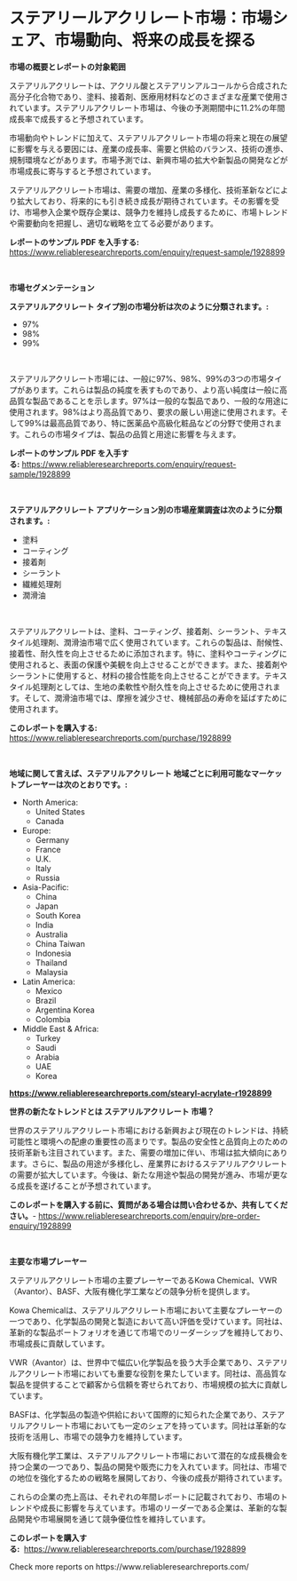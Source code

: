 <p><h1>ステアリールアクリレート市場：市場シェア、市場動向、将来の成長を探る</h1></p><p><strong>市場の概要とレポートの対象範囲</strong></p>
<p><p>ステアリルアクリレートは、アクリル酸とステアリンアルコールから合成された高分子化合物であり、塗料、接着剤、医療用材料などのさまざまな産業で使用されています。ステアリルアクリレート市場は、今後の予測期間中に11.2%の年間成長率で成長すると予想されています。</p><p>市場動向やトレンドに加えて、ステアリルアクリレート市場の将来と現在の展望に影響を与える要因には、産業の成長率、需要と供給のバランス、技術の進歩、規制環境などがあります。市場予測では、新興市場の拡大や新製品の開発などが市場成長に寄与すると予想されています。</p><p>ステアリルアクリレート市場は、需要の増加、産業の多様化、技術革新などにより拡大しており、将来的にも引き続き成長が期待されています。その影響を受け、市場参入企業や既存企業は、競争力を維持し成長するために、市場トレンドや需要動向を把握し、適切な戦略を立てる必要があります。</p></p>
<p><strong>レポートのサンプル PDF を入手する:</strong> <a href="https://www.reliableresearchreports.com/enquiry/request-sample/1928899">https://www.reliableresearchreports.com/enquiry/request-sample/1928899</a></p>
<p>&nbsp;</p>
<p><strong>市場セグメンテーション</strong></p>
<p><strong>ステアリルアクリレート タイプ別の市場分析は次のように分類されます。:</strong></p>
<p><ul><li>97%</li><li>98%</li><li>99%</li></ul></p>
<p>&nbsp;</p>
<p><p>ステアリルアクリレート市場には、一般に97%、98%、99%の3つの市場タイプがあります。これらは製品の純度を表すものであり、より高い純度は一般に高品質な製品であることを示します。97%は一般的な製品であり、一般的な用途に使用されます。98%はより高品質であり、要求の厳しい用途に使用されます。そして99%は最高品質であり、特に医薬品や高級化粧品などの分野で使用されます。これらの市場タイプは、製品の品質と用途に影響を与えます。</p></p>
<p><strong>レポートのサンプル PDF を入手する:</strong>&nbsp;<a href="https://www.reliableresearchreports.com/enquiry/request-sample/1928899">https://www.reliableresearchreports.com/enquiry/request-sample/1928899</a></p>
<p>&nbsp;</p>
<p><strong> ステアリルアクリレート アプリケーション別の市場産業調査は次のように分類されます。:</strong></p>
<p><ul><li>塗料</li><li>コーティング</li><li>接着剤</li><li>シーラント</li><li>繊維処理剤</li><li>潤滑油</li></ul></p>
<p>&nbsp;</p>
<p><p>ステアリルアクリレートは、塗料、コーティング、接着剤、シーラント、テキスタイル処理剤、潤滑油市場で広く使用されています。これらの製品は、耐候性、接着性、耐久性を向上させるために添加されます。特に、塗料やコーティングに使用されると、表面の保護や美観を向上させることができます。また、接着剤やシーラントに使用すると、材料の接合性能を向上させることができます。テキスタイル処理剤としては、生地の柔軟性や耐久性を向上させるために使用されます。そして、潤滑油市場では、摩擦を減少させ、機械部品の寿命を延ばすために使用されます。</p></p>
<p><strong>このレポートを購入する:</strong>&nbsp; <a href="https://www.reliableresearchreports.com/purchase/1928899">https://www.reliableresearchreports.com/purchase/1928899</a></p>
<p>&nbsp;</p>
<p><strong>地域に関して言えば、ステアリルアクリレート 地域ごとに利用可能なマーケットプレーヤーは次のとおりです。:</strong></p>
<p><ul>
    <li>
        North America:
        <ul>
            <li>United States</li>
            <li>Canada</li>
        </ul>
    </li>
    <li>
        Europe:
        <ul>
            <li>Germany</li>
            <li>France</li>
            <li>U.K.</li>
            <li>Italy</li>
            <li>Russia</li>
        </ul>
    </li>
    <li>
        Asia-Pacific:
        <ul>
            <li>China</li>
            <li>Japan</li>
            <li>South Korea</li>
            <li>India</li>
            <li>Australia</li>
            <li>China Taiwan</li>
            <li>Indonesia</li>
            <li>Thailand</li>
            <li>Malaysia</li>
        </ul>
    </li>
    <li>
        Latin America:
        <ul>
            <li>Mexico</li>
            <li>Brazil</li>
            <li>Argentina Korea</li>
            <li>Colombia</li>
        </ul>
    </li>
    <li>
        Middle East & Africa:
        <ul>
            <li>Turkey</li>
            <li>Saudi</li>
            <li>Arabia</li>
            <li>UAE</li>
            <li>Korea</li>
        </ul>
    </li>
    </ul></p>
<p><strong><a href="https://www.reliableresearchreports.com/stearyl-acrylate-r1928899">https://www.reliableresearchreports.com/stearyl-acrylate-r1928899</a></strong>&nbsp;</p>
<p><strong>世界の新たなトレンドとは ステアリルアクリレート 市場？</strong></p>
<p><p>世界のステアリルアクリレート市場における新興および現在のトレンドは、持続可能性と環境への配慮の重要性の高まりです。製品の安全性と品質向上のための技術革新も注目されています。また、需要の増加に伴い、市場は拡大傾向にあります。さらに、製品の用途が多様化し、産業界におけるステアリルアクリレートの需要が拡大しています。今後は、新たな用途や製品の開発が進み、市場が更なる成長を遂げることが予想されています。</p></p>
<p><strong>このレポートを購入する前に、質問がある場合は問い合わせるか、共有してください。</strong>- <a href="https://www.reliableresearchreports.com/enquiry/pre-order-enquiry/1928899">https://www.reliableresearchreports.com/enquiry/pre-order-enquiry/1928899</a></p>
<p>&nbsp;</p>
<p><strong>主要な市場プレーヤー</strong></p>
<p><p>ステアリルアクリレート市場の主要プレーヤーであるKowa Chemical、VWR（Avantor）、BASF、大阪有機化学工業などの競争分析を提供します。</p><p>Kowa Chemicalは、ステアリルアクリレート市場において主要なプレーヤーの一つであり、化学製品の開発と製造において高い評価を受けています。同社は、革新的な製品ポートフォリオを通じて市場でのリーダーシップを維持しており、市場成長に貢献しています。</p><p>VWR（Avantor）は、世界中で幅広い化学製品を扱う大手企業であり、ステアリルアクリレート市場においても重要な役割を果たしています。同社は、高品質な製品を提供することで顧客から信頼を寄せられており、市場規模の拡大に貢献しています。</p><p>BASFは、化学製品の製造や供給において国際的に知られた企業であり、ステアリルアクリレート市場においても一定のシェアを持っています。同社は革新的な技術を活用し、市場での競争力を維持しています。</p><p>大阪有機化学工業は、ステアリルアクリレート市場において潜在的な成長機会を持つ企業の一つであり、製品の開発や販売に力を入れています。同社は、市場での地位を強化するための戦略を展開しており、今後の成長が期待されています。</p><p>これらの企業の売上高は、それぞれの年間レポートに記載されており、市場のトレンドや成長に影響を与えています。市場のリーダーである企業は、革新的な製品開発や市場展開を通じて競争優位性を維持しています。</p></p>
<p><strong>このレポートを購入する:</strong>&nbsp;&nbsp;<a href="https://www.reliableresearchreports.com/purchase/1928899">https://www.reliableresearchreports.com/purchase/1928899</a></p>
<p>Check more reports on https://www.reliableresearchreports.com/</p>